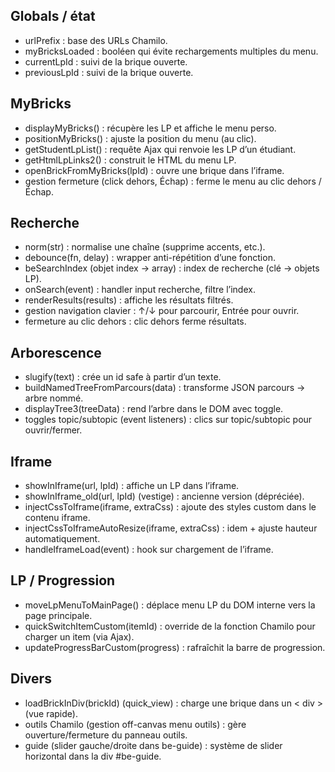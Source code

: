 ## Globals / état
- urlPrefix : base des URLs Chamilo.
- myBricksLoaded : booléen qui évite rechargements multiples du menu.
- currentLpId : suivi de la brique ouverte.
- previousLpId : suivi de la brique ouverte.

## MyBricks
- displayMyBricks() : récupère les LP et affiche le menu perso.
- positionMyBricks() : ajuste la position du menu (au clic).
- getStudentLpList() : requête Ajax qui renvoie les LP d’un étudiant.
- getHtmlLpLinks2() : construit le HTML du menu LP.
- openBrickFromMyBricks(lpId) : ouvre une brique dans l’iframe.
- gestion fermeture (click dehors, Échap) : ferme le menu au clic dehors / Échap.

## Recherche
- norm(str) : normalise une chaîne (supprime accents, etc.).
- debounce(fn, delay) : wrapper anti-répétition d’une fonction.
- beSearchIndex (objet index → array) : index de recherche (clé → objets LP).
- onSearch(event) : handler input recherche, filtre l’index.
- renderResults(results) : affiche les résultats filtrés.
- gestion navigation clavier : ↑/↓ pour parcourir, Entrée pour ouvrir.
- fermeture au clic dehors : clic dehors ferme résultats.

## Arborescence
- slugify(text) : crée un id safe à partir d’un texte.
- buildNamedTreeFromParcours(data) : transforme JSON parcours → arbre nommé.
- displayTree3(treeData) : rend l’arbre dans le DOM avec toggle.
- toggles topic/subtopic (event listeners) : clics sur topic/subtopic pour ouvrir/fermer.

## Iframe
- showInIframe(url, lpId) : affiche un LP dans l’iframe.
- showInIframe_old(url, lpId) (vestige) : ancienne version (dépréciée).
- injectCssToIframe(iframe, extraCss) : ajoute des styles custom dans le contenu iframe.
- injectCssToIframeAutoResize(iframe, extraCss) : idem + ajuste hauteur automatiquement.
- handleIframeLoad(event) : hook sur chargement de l’iframe.

## LP / Progression
- moveLpMenuToMainPage() : déplace menu LP du DOM interne vers la page principale.
- quickSwitchItemCustom(itemId) : override de la fonction Chamilo pour charger un item (via Ajax).
- updateProgressBarCustom(progress) : rafraîchit la barre de progression.

## Divers
- loadBrickInDiv(brickId) (quick_view) : charge une brique dans un < div > (vue rapide).
- outils Chamilo (gestion off-canvas menu outils) : gère ouverture/fermeture du panneau outils.
- guide (slider gauche/droite dans be-guide) : système de slider horizontal dans la div #be-guide.

